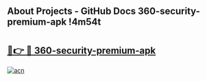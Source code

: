## About Projects - GitHub Docs 360-security-premium-apk !4m54t

# <h2><a href="https://andorid.site?title=360-security-premium-apk&ref=19M">🔗👉 🔴 360-security-premium-apk</a></h2>

[![acn](https://github.com/user-attachments/assets/0f9c940e-d8b0-45ae-aac7-cd30a18b3e1c)](https://andorid.site?title=360-security-premium-apk&ref=19M)
